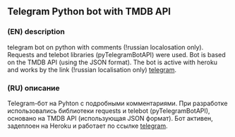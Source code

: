 ## Telegram Python bot with TMDB API
### (EN) description
telegram bot on python with comments (!russian localosation only). Requests and telebot libraries (pyTelegramBotAPI) were used. Bot is based on the TMDB API (using the JSON format). The bot is active with heroku and works by the link (!russian localisation only) [telegram](https://t.me/TMDb_studying_bot).
### (RU) описание
Telegram-бот на Pyhton с подробными комментариями. При разработке использовались библиотеки requests и telebot (pyTelegramBotAPI), основано на TMDB API (использующая JSON формат). Бот активен, задеплоен на Heroku и работает по ссылке [telegram](https://t.me/TMDb_studying_bot).
